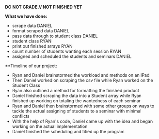 **DO NOT GRADE // NOT FINISHED YET**

**What we have done:**
 - scrape data DANIEL
 - format scraped data DANIEL
 - pass data through to student class DANIEL
 - student class RYAN
 - print out finished arrays RYAN
 - count number of students wanting each session RYAN
 - assigned and scheduled the students and seminars DANIEL

**Timeline of our project:
- Ryan and Daniel brainstormed the workload and methods on an IPad
- Then Daniel worked on scraping the csv file while Ryan worked on the Student Class
- Ryan also outlined a method for formatting the finished product
- Daniel finished scraping the data into a Student array while Ryan finished up working on totaling the wantedness of each seminar
- Ryan and Daniel then brainstormed with some other groups on ways to tackle the actual assigning of students to a seminar with minimal conflicts
- With the help of Ryan's code, Daniel came up with the idea and began working on the actual implementation
- Daniel finished the scheduling and titied up the program

